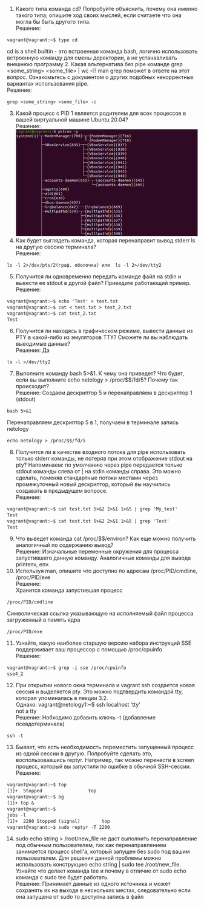 1. Какого типа команда cd? Попробуйте объяснить, почему она именно такого типа; опишите ход своих мыслей, если считаете что она могла бы быть другого типа.  
Решение: 
```
vagrant@vagrant:~$ type cd
```  
cd is a shell builtin - это встроенная команда bash, логично использовать встроенную команду для смены деректории, а не устанавливать внешнюю программу
2. Какая альтернатива без pipe команде grep <some_string> <some_file> | wc -l? man grep поможет в ответе на этот вопрос. Ознакомьтесь с документом о других подобных некорректных вариантах использования pipe.  
Решение: 
```
grep <some_string> <some_file> -c
```
3. Какой процесс с PID 1 является родителем для всех процессов в вашей виртуальной машине Ubuntu 20.04?  
Решение:  
![img.png](img/img.png)  
4. Как будет выглядеть команда, которая перенаправит вывод stderr ls на другую сессию терминала?  
Решение: 
```
ls -l 2>/dev/pts/2(граф. оболочка) или  ls -l 2>/dev/tty2
```
5. Получится ли одновременно передать команде файл на stdin и вывести ее stdout в другой файл? Приведите работающий пример.  
Решение:  
```
vagrant@vagrant:~$ echo 'Test' > test.txt  
vagrant@vagrant:~$ cat < test.txt > test_2.txt  
vagrant@vagrant:~$ cat test_2.txt   
Test
```
6. Получится ли находясь в графическом режиме, вывести данные из PTY в какой-либо из эмуляторов TTY? Сможете ли вы наблюдать выводимые данные?  
Решение: Да  
```
ls -l >/dev/tty2
```
7. Выполните команду bash 5>&1. К чему она приведет? Что будет, если вы выполните echo netology > /proc/$$/fd/5? Почему так происходит?  
Решение:  Cоздаем дескриптор 5 и перенаправляем в дескриптор 1 (stdout)  
```
bash 5>&1  
```
Перенаправляем дескриптор 5 в 1, получаем в терминале запись netology  
```
echo netology > /proc/$$/fd/5
```
8. Получится ли в качестве входного потока для pipe использовать только stderr команды, не потеряв при этом отображение stdout на pty? Напоминаем: по умолчанию через pipe передается только stdout команды слева от | на stdin команды справа. Это можно сделать, поменяв стандартные потоки местами через промежуточный новый дескриптор, который вы научились создавать в предыдущем вопросе.  
Решение:  
```
vagrant@vagrant:~$ cat test.txt 5>&2 2>&1 1>&5 | grep 'My_test'  
Test  
vagrant@vagrant:~$ cat test.txt 5>&2 2>&1 1>&5 | grep 'Test'  
Test
```
9. Что выведет команда cat /proc/$$/environ? Как еще можно получить аналогичный по содержанию вывод?  
Решение: Изначальные переменные окружения для процесса запустившего данную команду. Аналогичные команды для вывода printenv, env.
10. Используя man, опишите что доступно по адресам /proc/PID/cmdline, /proc/PID/exe  
Решение:  
Хранится команда запустившая процесс
```
/proc/PID/cmdline
```
Символическая ссылка указывающую на исполняемый файл процесса загруженный в память ядра
```
/proc/PID/exe
```
11. Узнайте, какую наиболее старшую версию набора инструкций SSE поддерживает ваш процессор с помощью /proc/cpuinfo  
Решение: 
```
vagrant@vagrant:~$ grep -i sse /proc/cpuinfo  
sse4_2
```
12. При открытии нового окна терминала и vagrant ssh создается новая сессия и выделяется pty. Это можно подтвердить командой tty, которая упоминалась в лекции 3.2.  
Однако:
vagrant@netology1:~$ ssh localhost 'tty'  
not a tty  
Решение: 
Нобходимо добавить ключь -t (добавление псевдотерминала)
```
ssh -t
```
13. Бывает, что есть необходимость переместить запущенный процесс из одной сессии в другую. Попробуйте сделать это, воспользовавшись reptyr. Например, так можно перенести в screen процесс, который вы запустили по ошибке в обычной SSH-сессии.  
Решение: 
```
vagrant@vagrant:~$ top  
[1]+  Stopped                 top  
vagrant@vagrant:~$ bg  
[1]+ top &  
vagrant@vagrant:~$ 
jobs -l  
[1]+  2200 Stopped (signal)        top  
vagrant@vagrant:~$ sudo reptyr -T 2200
```
14. sudo echo string > /root/new_file не даст выполнить перенаправление под обычным пользователем, так как перенаправлением занимается процесс shell'а, который запущен без sudo под вашим пользователем. Для решения данной проблемы можно использовать конструкцию echo string | sudo tee /root/new_file. Узнайте что делает команда tee и почему в отличие от sudo echo команда с sudo tee будет работать.  
Решение: Принимает данные из одного источника и может сохранять их на выходе в нескольких местах, cледовательно если она запущена от sudo то доступна запись в файл
